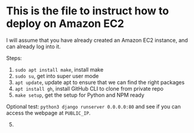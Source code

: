 # This is the file to instruct how to deploy on Amazon EC2

I will assume that you have already created an Amazon EC2 instance, and can already log into it. 

Steps: 

1. `sudo apt install make`, install make
2. `sudo su`, get into super user mode
3. `apt update`, update apt to ensure that we can find the right packages
4. `apt install gh`, install GitHub CLI to clone from private repo
5. `make setup`, get the setup for Python and NPM ready

Optional test: `python3 django runserver 0.0.0.0:80` and see if you can access the webpage at `PUBLIC_IP`. 

5. 